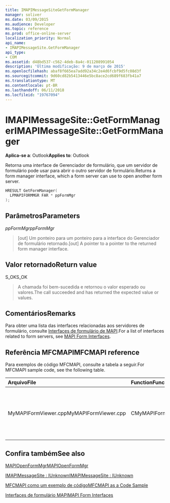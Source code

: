 ```yaml
---
title: IMAPIMessageSiteGetFormManager
manager: soliver
ms.date: 03/09/2015
ms.audience: Developer
ms.topic: reference
ms.prod: office-online-server
localization_priority: Normal
api_name:
- IMAPIMessageSite.GetFormManager
api_type:
- COM
ms.assetid: d48bd537-c562-4deb-8a4c-011208991054
description: 'Última modificação: 9 de março de 2015'
ms.openlocfilehash: abaf8f665ea7add92a34c2e4d6fcbf9d5fc08d3f
ms.sourcegitcommit: 9d60cd82b5413446e5bc8ace2cd689f683fb41a7
ms.translationtype: MT
ms.contentlocale: pt-BR
ms.lasthandoff: 06/11/2018
ms.locfileid: "19767094"
---
```

# <a name="imapimessagesitegetformmanager"></a><span data-ttu-id="7cf37-103">IMAPIMessageSite::GetFormManager</span><span class="sxs-lookup"><span data-stu-id="7cf37-103">IMAPIMessageSite::GetFormManager</span></span>

  
  
<span data-ttu-id="7cf37-104">**Aplica-se a**: Outlook</span><span class="sxs-lookup"><span data-stu-id="7cf37-104">**Applies to**: Outlook</span></span> 
  
<span data-ttu-id="7cf37-105">Retorna uma interface de Gerenciador de formulário, que um servidor de formulário pode usar para abrir o outro servidor de formulário.</span><span class="sxs-lookup"><span data-stu-id="7cf37-105">Returns a form manager interface, which a form server can use to open another form server.</span></span>
  
```cpp
HRESULT GetFormManager(
  LPMAPIFORMMGR FAR * ppFormMgr
);
```

## <a name="parameters"></a><span data-ttu-id="7cf37-106">Parâmetros</span><span class="sxs-lookup"><span data-stu-id="7cf37-106">Parameters</span></span>

 <span data-ttu-id="7cf37-107">_ppFormMgr_</span><span class="sxs-lookup"><span data-stu-id="7cf37-107">_ppFormMgr_</span></span>
  
> <span data-ttu-id="7cf37-108">[out] Um ponteiro para um ponteiro para a interface do Gerenciador de formulário retornado.</span><span class="sxs-lookup"><span data-stu-id="7cf37-108">[out] A pointer to a pointer to the returned form manager interface.</span></span>
    
## <a name="return-value"></a><span data-ttu-id="7cf37-109">Valor retornado</span><span class="sxs-lookup"><span data-stu-id="7cf37-109">Return value</span></span>

<span data-ttu-id="7cf37-110">S_OK</span><span class="sxs-lookup"><span data-stu-id="7cf37-110">S_OK</span></span> 
  
> <span data-ttu-id="7cf37-111">A chamada foi bem-sucedida e retornou o valor esperado ou valores.</span><span class="sxs-lookup"><span data-stu-id="7cf37-111">The call succeeded and has returned the expected value or values.</span></span>
    
## <a name="remarks"></a><span data-ttu-id="7cf37-112">Comentários</span><span class="sxs-lookup"><span data-stu-id="7cf37-112">Remarks</span></span>

<span data-ttu-id="7cf37-113">Para obter uma lista das interfaces relacionadas aos servidores de formulário, consulte [Interfaces de formulário de MAPI](mapi-form-interfaces.md).</span><span class="sxs-lookup"><span data-stu-id="7cf37-113">For a list of interfaces related to form servers, see [MAPI Form Interfaces](mapi-form-interfaces.md).</span></span>
  
## <a name="mfcmapi-reference"></a><span data-ttu-id="7cf37-114">Referência MFCMAPI</span><span class="sxs-lookup"><span data-stu-id="7cf37-114">MFCMAPI reference</span></span>

<span data-ttu-id="7cf37-115">Para exemplos de código MFCMAPI, consulte a tabela a seguir.</span><span class="sxs-lookup"><span data-stu-id="7cf37-115">For MFCMAPI sample code, see the following table.</span></span>
  
|<span data-ttu-id="7cf37-116">**Arquivo**</span><span class="sxs-lookup"><span data-stu-id="7cf37-116">**File**</span></span>|<span data-ttu-id="7cf37-117">**Function**</span><span class="sxs-lookup"><span data-stu-id="7cf37-117">**Function**</span></span>|<span data-ttu-id="7cf37-118">**Comment**</span><span class="sxs-lookup"><span data-stu-id="7cf37-118">**Comment**</span></span>|
|:-----|:-----|:-----|
|<span data-ttu-id="7cf37-119">MyMAPIFormViewer.cpp</span><span class="sxs-lookup"><span data-stu-id="7cf37-119">MyMAPIFormViewer.cpp</span></span>  <br/> |<span data-ttu-id="7cf37-120">CMyMAPIFormViewer::GetFormManager</span><span class="sxs-lookup"><span data-stu-id="7cf37-120">CMyMAPIFormViewer::GetFormManager</span></span>  <br/> |<span data-ttu-id="7cf37-121">MFCMAPI usa o método **IMAPIMessageSite::GetFormManager** para chamar [MAPIOpenFormMgr](mapiopenformmgr.md) e apresentar os resultados dessa chamada.</span><span class="sxs-lookup"><span data-stu-id="7cf37-121">MFCMAPI uses the **IMAPIMessageSite::GetFormManager** method to call [MAPIOpenFormMgr](mapiopenformmgr.md) and return the results of that call.</span></span>  <br/> |
   
## <a name="see-also"></a><span data-ttu-id="7cf37-122">Confira também</span><span class="sxs-lookup"><span data-stu-id="7cf37-122">See also</span></span>



[<span data-ttu-id="7cf37-123">MAPIOpenFormMgr</span><span class="sxs-lookup"><span data-stu-id="7cf37-123">MAPIOpenFormMgr</span></span>](mapiopenformmgr.md)
  
[<span data-ttu-id="7cf37-124">IMAPIMessageSite : IUnknown</span><span class="sxs-lookup"><span data-stu-id="7cf37-124">IMAPIMessageSite : IUnknown</span></span>](imapimessagesiteiunknown.md)


[<span data-ttu-id="7cf37-125">MFCMAPI como um exemplo de código</span><span class="sxs-lookup"><span data-stu-id="7cf37-125">MFCMAPI as a Code Sample</span></span>](mfcmapi-as-a-code-sample.md)
  
[<span data-ttu-id="7cf37-126">Interfaces de formulário MAPI</span><span class="sxs-lookup"><span data-stu-id="7cf37-126">MAPI Form Interfaces</span></span>](mapi-form-interfaces.md)

